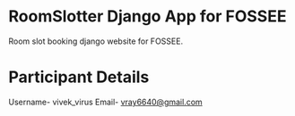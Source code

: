 # RoomSlotter Django App for FOSSEE
Room slot booking django website for FOSSEE.
# Participant Details
Username- vivek_virus 
Email- vray6640@gmail.com
